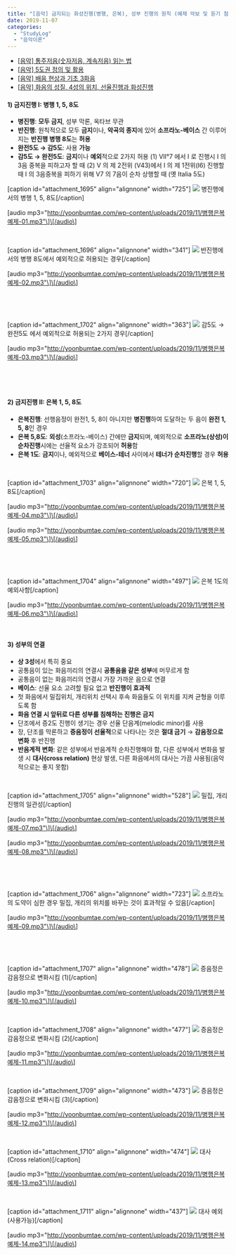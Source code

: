 ```yaml
---
title: "[음악] 금지되는 화성진행(병행, 은복), 성부 진행의 원칙 (예제 악보 및 듣기 첨부)"
date: 2019-11-07
categories: 
  - "StudyLog"
  - "음악이론"
---
```


- [\[음악\] 통주저음(숫자저음, 계속저음) 읽는 법](http://yoonbumtae.com/?p=1560)
- [\[음악\] 5도권 정의 및 활용](http://yoonbumtae.com/?p=1550)
- [\[음악\] 배음 현상과 기초 3화음](http://yoonbumtae.com/?p=1685)
- [\[음악\] 화음의 성질, 4성의 위치, 선율진행과 화성진행](http://yoonbumtae.com/?p=1691)

#### **1) 금지진행 I: 병행 1, 5, 8도**

- **병진행**: **모두 금지**, 성부 막론, 옥타브 무관
- **반진행**: 원칙적으로 모두 **금지**이나, **악곡의 종지**에 있어 **소프라노-베이스** 간 이루어지는 **반진행 병행 8도**는 **허용**
- **완전5도 → 감5도**: 사용 **가능**
- **감5도 → 완전5도**: **금지**이나 **예외**적으로 2가지 허용 (1) VII°7 에서 I 로 진행시 I 의 3음 중복을 피하고자 할 때 (2) V 의 제 2전위 (V43)에서 I 의 제 1전위(I6) 진행할 때 I 의 3음중복을 피하기 위해 V7 의 7음이 순차 상행할 때 (옛 Italia 5도)

\[caption id="attachment\_1695" align="alignnone" width="725"\] ![](/assets/img/wp-content/uploads/2019/11/BEC54E44-6075-4789-8E73-250B9CDB243F.jpeg) 병진행에서의 병행 1, 5, 8도\[/caption\]

\[audio mp3="http://yoonbumtae.com/wp-content/uploads/2019/11/병행은복예제-01.mp3"\]\[/audio\]

 

\[caption id="attachment\_1696" align="alignnone" width="341"\] ![](/assets/img/wp-content/uploads/2019/11/AE159E9F-CB69-4AC4-ABFF-E534917ABEC4.jpeg) 반진행에서의 병행 8도에서 예외적으로 허용되는 경우\[/caption\]

\[audio mp3="http://yoonbumtae.com/wp-content/uploads/2019/11/병행은복예제-02.mp3"\]\[/audio\]

 

 

\[caption id="attachment\_1702" align="alignnone" width="363"\] ![](/assets/img/wp-content/uploads/2019/11/qidgod3.png) 감5도 → 완전5도 에서 예외적으로 허용되는 2가지 경우\[/caption\]

\[audio mp3="http://yoonbumtae.com/wp-content/uploads/2019/11/병행은복예제-03.mp3"\]\[/audio\]

 

 

#### **2) 금지진행 II: 은복 1, 5, 8도**

- **은복진행**: 선행음정이 완전1, 5, 8이 아니지만 **병진행**하여 도달하는 두 음이 **완전 1, 5, 8**인 경우
- **은복 5,8도**: **외성**(소프라노-베이스) 간에만 **금지**되며, 예외적으로 **소프라노(상성)이 순차진행**시에는 선율적 요소가 강조되어 **허용**함
- **은복 1도**: **금지**이나, 예외적으로 **베이스-테너** 사이에서 **테너가 순차진행**할 경우 **허용**

 

\[caption id="attachment\_1703" align="alignnone" width="720"\] ![](/assets/img/wp-content/uploads/2019/11/은복158.png) 은복 1, 5, 8도\[/caption\]

\[audio mp3="http://yoonbumtae.com/wp-content/uploads/2019/11/병행은복예제-04.mp3"\]\[/audio\]

\[audio mp3="http://yoonbumtae.com/wp-content/uploads/2019/11/병행은복예제-05.mp3"\]\[/audio\]

 

 

\[caption id="attachment\_1704" align="alignnone" width="497"\] ![](/assets/img/wp-content/uploads/2019/11/은복1도테너순차.png) 은복 1도의 예외사항\[/caption\]

\[audio mp3="http://yoonbumtae.com/wp-content/uploads/2019/11/병행은복예제-06.mp3"\]\[/audio\]

 

#### **3) 성부의 연결**

- **상 3성**에서 특히 중요
- 공통음이 있는 화음끼리의 연결시 **공통음을 같은 성부**에 머무르게 함
- 공통음이 없는 화음끼리의 연결시 가장 가까운 음으로 연결
- **베이스**: 선율 요소 고려할 필요 없고 **반진행이 효과적**
- 첫 화음에서 밀집위치, 개리위치 선택시 후속 화음들도 이 위치를 지켜 균형을 이루도록 함
- **화음 연결 시 앞뒤로 다른 성부를 침해하는 진행은 금지**
- 단조에서 증2도 진행이 생기는 경우 선율 단음계(melodic minor)를 사용
- 장, 단조를 막론하고 **증음정이 선율적**으로 나타나는 것은 **절대 금기** → **감음정으로 변화** 후 반진행
- **반음계적 변화**: 같은 성부에서 반음계적 순차진행해야 함, 다른 성부에서 변화음 발생 시 **대사(cross relation)** 현상 발생, 다른 화음에서의 대사는 가끔 사용됨(음악적으로는 좋지 못함)

 

\[caption id="attachment\_1705" align="alignnone" width="528"\] ![](/assets/img/wp-content/uploads/2019/11/밀집개리.png) 밀집, 개리진행의 일관성\[/caption\]

\[audio mp3="http://yoonbumtae.com/wp-content/uploads/2019/11/병행은복예제-07.mp3"\]\[/audio\]

\[audio mp3="http://yoonbumtae.com/wp-content/uploads/2019/11/병행은복예제-08.mp3"\]\[/audio\]

 

 

\[caption id="attachment\_1706" align="alignnone" width="723"\] ![](/assets/img/wp-content/uploads/2019/11/성부침해.png) 소프라노의 도약이 심한 경우 밀집, 개리의 위치를 바꾸는 것이 효과적일 수 있음\[/caption\]

\[audio mp3="http://yoonbumtae.com/wp-content/uploads/2019/11/병행은복예제-09.mp3"\]\[/audio\]

 

 

\[caption id="attachment\_1707" align="alignnone" width="478"\] ![](/assets/img/wp-content/uploads/2019/11/증감1.png) 증음정은 감음정으로 변화시킴 (1)\[/caption\]

\[audio mp3="http://yoonbumtae.com/wp-content/uploads/2019/11/병행은복예제-10.mp3"\]\[/audio\]

 

\[caption id="attachment\_1708" align="alignnone" width="477"\] ![](/assets/img/wp-content/uploads/2019/11/증감2.png) 증음정은 감음정으로 변화시킴 (2)\[/caption\]

\[audio mp3="http://yoonbumtae.com/wp-content/uploads/2019/11/병행은복예제-11.mp3"\]\[/audio\]

 

\[caption id="attachment\_1709" align="alignnone" width="473"\] ![](/assets/img/wp-content/uploads/2019/11/증감3.png) 증음정은 감음정으로 변화시킴 (3)\[/caption\]

\[audio mp3="http://yoonbumtae.com/wp-content/uploads/2019/11/병행은복예제-12.mp3"\]\[/audio\]

 

\[caption id="attachment\_1710" align="alignnone" width="474"\] ![](/assets/img/wp-content/uploads/2019/11/ㅂㅇㅇ.png) 대사 (Cross relation)\[/caption\]

\[audio mp3="http://yoonbumtae.com/wp-content/uploads/2019/11/병행은복예제-13.mp3"\]\[/audio\]

 

\[caption id="attachment\_1711" align="alignnone" width="437"\] ![](/assets/img/wp-content/uploads/2019/11/ㅂㅇㅇ1.png) 대사 예외 (사용가능)\[/caption\]

\[audio mp3="http://yoonbumtae.com/wp-content/uploads/2019/11/병행은복예제-14.mp3"\]\[/audio\]

